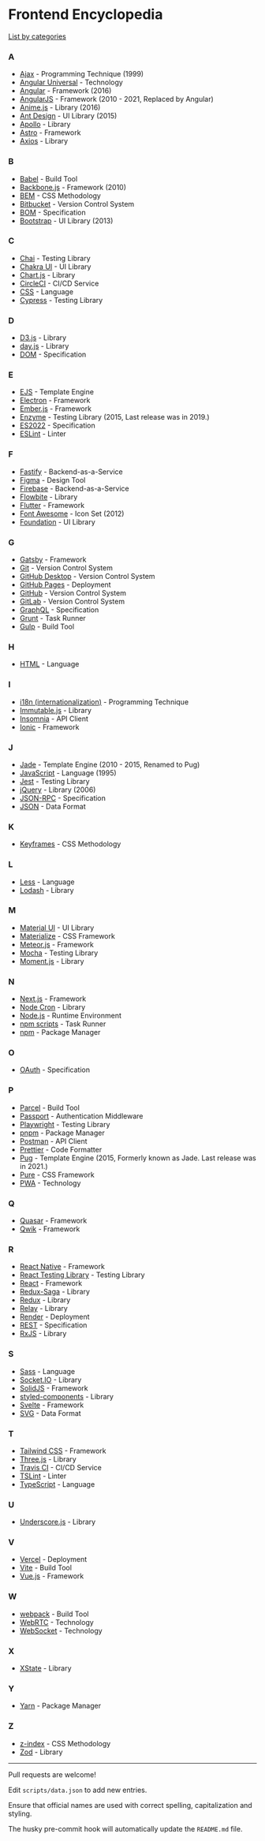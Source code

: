 # Frontend Encyclopedia

[List by categories](categories.md)

### A
- [Ajax](https://en.wikipedia.org/wiki/Ajax_(programming)) - Programming Technique (1999)
- [Angular Universal](https://angular.io/guide/universal) - Technology
- [Angular](https://angular.io) - Framework (2016)
- [AngularJS](https://angularjs.org) - Framework (2010 - 2021, Replaced by Angular)
- [Anime.js](https://animejs.com) - Library (2016)
- [Ant Design](https://ant.design) - UI Library (2015)
- [Apollo](https://www.apollographql.com) - Library
- [Astro](https://astro.build/) - Framework
- [Axios](https://axios-http.com) - Library

### B
- [Babel](https://babeljs.io) - Build Tool
- [Backbone.js](https://backbonejs.org) - Framework (2010)
- [BEM](https://en.bem.info) - CSS Methodology
- [Bitbucket](https://bitbucket.org) - Version Control System
- [BOM](https://en.wikipedia.org/wiki/Browser_Object_Model) - Specification
- [Bootstrap](https://getbootstrap.com) - UI Library (2013)

### C
- [Chai](https://www.chaijs.com) - Testing Library
- [Chakra UI](https://chakra-ui.com) - UI Library
- [Chart.js](https://www.chartjs.org) - Library
- [CircleCI](https://circleci.com) - CI/CD Service
- [CSS](https://en.wikipedia.org/wiki/Cascading_Style_Sheets) - Language
- [Cypress](https://www.cypress.io) - Testing Library

### D
- [D3.js](https://d3js.org) - Library
- [day.js](https://day.js.org) - Library
- [DOM](https://en.wikipedia.org/wiki/Document_Object_Model) - Specification

### E
- [EJS](https://ejs.co/) - Template Engine
- [Electron](https://www.electronjs.org) - Framework
- [Ember.js](https://emberjs.com) - Framework
- [Enzyme](https://enzymejs.github.io/enzyme/) - Testing Library (2015, Last release was in 2019.)
- [ES2022](https://en.wikipedia.org/wiki/ECMAScript_version_history#ES2022) - Specification
- [ESLint](https://eslint.org) - Linter

### F
- [Fastify](https://fastify.dev) - Backend-as-a-Service
- [Figma](https://www.figma.com) - Design Tool
- [Firebase](https://firebase.google.com) - Backend-as-a-Service
- [Flowbite](https://flowbite.com/) - Library
- [Flutter](https://flutter.dev) - Framework
- [Font Awesome](https://fontawesome.com) - Icon Set (2012)
- [Foundation](https://get.foundation) - UI Library

### G
- [Gatsby](https://www.gatsbyjs.com) - Framework
- [Git](https://git-scm.com) - Version Control System
- [GitHub Desktop](https://desktop.github.com/) - Version Control System
- [GitHub Pages](https://pages.github.com/) - Deployment
- [GitHub](https://github.com) - Version Control System
- [GitLab](https://docs.gitlab.com) - Version Control System
- [GraphQL](https://graphql.org) - Specification
- [Grunt](https://gruntjs.com/) - Task Runner
- [Gulp](https://gulpjs.com) - Build Tool

### H
- [HTML](https://en.wikipedia.org/wiki/HTML) - Language

### I
- [i18n (internationalization)](https://en.wikipedia.org/wiki/Internationalization_and_localization) - Programming Technique
- [Immutable.js](https://immutable-js.com) - Library
- [Insomnia](https://insomnia.rest) - API Client
- [Ionic](https://ionicframework.com) - Framework

### J
- [Jade](https://pugjs.org/api/getting-started.html) - Template Engine (2010 - 2015, Renamed to Pug)
- [JavaScript](https://en.wikipedia.org/wiki/JavaScript) - Language (1995)
- [Jest](https://jestjs.io) - Testing Library
- [jQuery](https://jquery.com) - Library (2006)
- [JSON-RPC](https://www.jsonrpc.org) - Specification
- [JSON](https://en.wikipedia.org/wiki/JSON) - Data Format

### K
- [Keyframes](https://developer.mozilla.org/en-US/docs/Web/CSS/@keyframes) - CSS Methodology

### L
- [Less](https://lesscss.org) - Language
- [Lodash](https://lodash.com) - Library

### M
- [Material UI](https://mui.com) - UI Library
- [Materialize](https://materializecss.com/) - CSS Framework
- [Meteor.js](https://www.meteor.com) - Framework
- [Mocha](https://mochajs.org) - Testing Library
- [Moment.js](https://momentjs.com) - Library

### N
- [Next.js](https://nextjs.org) - Framework
- [Node Cron](https://github.com/node-cron/node-cron) - Library
- [Node.js](https://nodejs.org) - Runtime Environment
- [npm scripts](https://docs.npmjs.com/cli/v9/using-npm/scripts) - Task Runner
- [npm](https://www.npmjs.com) - Package Manager

### O
- [OAuth](https://oauth.net) - Specification

### P
- [Parcel](https://parceljs.org) - Build Tool
- [Passport](https://www.passportjs.org/) - Authentication Middleware
- [Playwright](https://playwright.dev) - Testing Library
- [pnpm](https://pnpm.io/) - Package Manager
- [Postman](https://www.postman.com) - API Client
- [Prettier](https://prettier.io) - Code Formatter
- [Pug](https://pugjs.org/api/getting-started.html) - Template Engine (2015, Formerly known as Jade. Last release was in 2021.)
- [Pure](https://purecss.io/) - CSS Framework
- [PWA](https://en.wikipedia.org/wiki/Progressive_web_application) - Technology

### Q
- [Quasar](https://quasar.dev) - Framework
- [Qwik](https://qwik.builder.io/) - Framework

### R
- [React Native](https://reactnative.dev) - Framework
- [React Testing Library](https://testing-library.com/docs/react-testing-library/intro/) - Testing Library
- [React](https://react.dev) - Framework
- [Redux-Saga](https://redux-saga.js.org) - Library
- [Redux](https://redux.js.org) - Library
- [Relay](https://relay.dev) - Library
- [Render](https://render.com/) - Deployment
- [REST](https://en.wikipedia.org/wiki/Representational_state_transfer) - Specification
- [RxJS](https://rxjs.dev) - Library

### S
- [Sass](https://en.wikipedia.org/wiki/Sass_(stylesheet_language)) - Language
- [Socket.IO](https://socket.io) - Library
- [SolidJS](https://www.solidjs.com/) - Framework
- [styled-components](https://styled-components.com) - Library
- [Svelte](https://svelte.dev) - Framework
- [SVG](https://en.wikipedia.org/wiki/SVG) - Data Format

### T
- [Tailwind CSS](https://tailwindcss.com) - Framework
- [Three.js](https://threejs.org) - Library
- [Travis CI](https://www.travis-ci.com) - CI/CD Service
- [TSLint](https://palantir.github.io/tslint) - Linter
- [TypeScript](https://www.typescriptlang.org) - Language

### U
- [Underscore.js](https://underscorejs.org) - Library

### V
- [Vercel](https://vercel.com/) - Deployment
- [Vite](https://vitejs.dev) - Build Tool
- [Vue.js](https://vuejs.org) - Framework

### W
- [webpack](https://webpack.js.org) - Build Tool
- [WebRTC](https://webrtc.org) - Technology
- [WebSocket](https://en.wikipedia.org/wiki/WebSocket) - Technology

### X
- [XState](https://xstate.js.org) - Library

### Y
- [Yarn](https://yarnpkg.com) - Package Manager

### Z
- [z-index](https://en.wikipedia.org/wiki/Z-order#z-index) - CSS Methodology
- [Zod](https://zod.dev) - Library

---

Pull requests are welcome!

Edit `scripts/data.json` to add new entries.

Ensure that official names are used with correct spelling, capitalization and styling. 

The husky pre-commit hook will automatically update the `README.md` file.